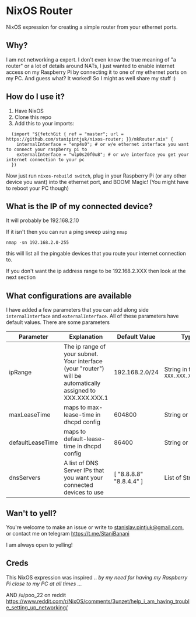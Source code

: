 # NixOS Router

NixOS expression for creating a simple router from your ethernet ports.

## Why?
I am not networking a expert. I don't even know the true meaning of "a router" or a lot of details around NATs, 
I just wanted to enable internet access on my Raspberry Pi by connecting it to one of my ethernet ports on my PC. And guess what? It worked!
So I might as well share my stuff :)

## How do I use it?
1. Have NixOS
2. Clone this repo
3. Add this to your imports:
```
  (import "${fetchGit { ref = "master"; url = https://github.com/stanipintjuk/nixos-router; }}/mkRouter.nix" {
    internalInterface = "enp4s0"; # or w/e ethernet interface you want to connect your raspberry pi to
    externalInterface = "wlp0s20f0u8"; # or w/e interface you get your internet connection to your pc
  })
```
Now just run `nixos-rebuild switch`, plug in your Raspberry Pi (or any other device you want) 
into the ethernet port, and BOOM! Magic! (You might have to reboot your PC though)

## What is the IP of my connected device?
It will probably be 192.168.2.10

If it isn't then you can run a ping sweep using `nmap`

`nmap -sn 192.168.2.0-255`

this will list all the pingable devices that you route your internet connection to.

If you don't want the ip address range to be 192.168.2.XXX then look at the next section

## What configurations are available

I have added a few parameters that you can add along side `internalInterface` and `externalInterface`.
All of these parameters have default values.
There are some parameters 

| Parameter  | Explanation  | Default Value | Type  |
| ---------- | ------------ | ------------- | ----- |
| ipRange    | The ip range of your subnet. Your interface (your "router") will be automatically assigned to XXX.XXX.XXX.1 | 192.168.2.0/24 | String in the form `XXX.XXX.XXX.0/24`
| maxLeaseTime | maps to max-lease-time in dhcpd config | 604800 | String or Int
| defaultLeaseTime | maps to default-lease-time in dhcpd config | 86400 | String or Int
| dnsServers | A list of DNS Server IPs that you want your connected devices to use | [ "8.8.8.8" "8.8.4.4" ] | List of Strings

## Wan't to yell?
You're welcome to make an issue or write to stanislav.pintjuk@gmail.com, or contact me on telegram https://t.me/StaniBanani

I am always open to yelling!

## Creds
This NixOS expression was inspired .. _by my need for having my Raspberry Pi close to my PC at all times_ ...

AND /u/poo\_22 on reddit https://www.reddit.com/r/NixOS/comments/3unzet/help_i_am_having_trouble_setting_up_networking/
